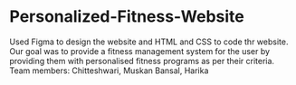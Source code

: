 # Personalized-Fitness-Website

Used Figma to design the website and HTML and CSS to code thr website.
Our goal was to provide a fitness management system for the user by providing them with personalised fitness programs as per their criteria.
Team members: Chitteshwari, Muskan Bansal, Harika
